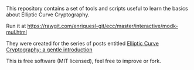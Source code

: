 This repository contains a set of tools and scripts
useful to learn the basics about Elliptic Curve
Cryptography.

Run it at https://rawgit.com/enriquesl-git/ecc/master/interactive/modk-mul.html

They were created for the series of posts entitled
[Elliptic Curve Cryptography: a gentle introduction](http://andrea.corbellini.name/2015/05/17/elliptic-curve-cryptography-a-gentle-introduction/)

This is free software (MIT licensed), feel free to
improve or fork.
